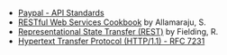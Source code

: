 * [Paypal - API Standards](https://github.com/paypal/api-standards)
* [RESTful Web Services Cookbook](http://techbus.safaribooksonline.com/9780596809140) by Allamaraju, S.
* [Representational State Transfer (REST)](https://www.ics.uci.edu/~fielding/pubs/dissertation/rest_arch_style.htm) by Fielding, R.
* [Hypertext Transfer Protocol (HTTP/1.1) - RFC 7231](http://tools.ietf.org/html/rfc7231)